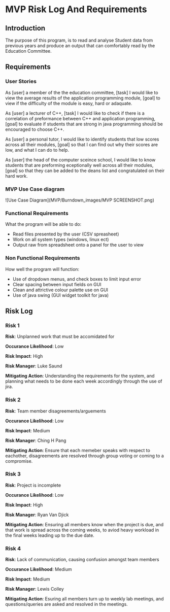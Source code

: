 # MVP Risk Log And Requirements


## Introduction

The purpose of this program, is to read and analyse Student data from previous years and produce an output that can comfortably read by the Education Committee.

## Requirements

### User Stories

As [user] a member of the the education committee, [task] I would like to view the average results of the application programming module, [goal] to view if the
difficulty of the module is easy, hard or adaquate.

As [user] a lecturer of C++, [task] I would like to check if there is a correlation of preformance between C++ and application programming, [goal] to evaluate if students that are strong
in java programming should be encouraged to choose C++.

As [user] a personal tutor, I would like to identify students that low scores across all their modules, [goal] so that I can find out why their scores are low, and what I can do to help.

As [user] the head of the computer sceince school, I would like to know students that are preforming eceptionally well across all their modules, [goal] so that they can be added to the deans list
and congratulated on their hard work.

### MVP Use Case diagram

![Use Case Diagram](MVP/Burndown_images/MVP SCREENSHOT.png)


### Functional Requirements

What the program will be able to do:

- Read files presented by the user (CSV spreasheet)
- Work on all system types (windows, linux ect)
- Output raw from spreadsheet onto a panel for the user to view

### Non Functional Requirements

How well the program will function:

- Use of dropdown menus, and check boxes to limit input error
- Clear spacing between input fields on GUI
- Clean and attrictive colour palette use on GUI
- Use of java swing (GUI widget toolkit for java)


## Risk Log

### Risk 1

**Risk**: Unplanned work that must be accomidated for

**Occurance Likelihood**: Low

**Risk Impact**: High

**Risk Manager**: Luke Saund

**Mitigating Action**: Understanding the requirements for the system, and planning  what needs to be done each week accordingly 
                    through the use of jira.

### Risk 2

**Risk**: Team member disagreements/arguements

**Occurance Likelihood**: Low

**Risk Impact**: Medium

**Risk Manager**: Ching H Pang

**Mitigating Action**: Ensure that each memeber speaks with respect to eachother, disagreements are 
                    resolved through group voting or coming to a compromise.

### Risk 3
                    
**Risk**: Project is incomplete

**Occurance Likelihood**: Low

**Risk Impact**: High

**Risk Manager**: Ryan Van Djick

**Mitigating Action**: Ensuring all members know when the project is due, and that work is spread across 
                    the coming weeks, to aviod heavy workload in the final weeks leading up to the due date.


### Risk 4

**Risk**: Lack of communication, causing confusion amongst team members

**Occurance Likelihood**: Medium

**Risk Impact**: Medium

**Risk Manager**: Lewis Colley

**Mitigating Action**: Esuring all members turn up to weekly lab meetings, and questions/queries are asked
                    and resolved in the meetings.



